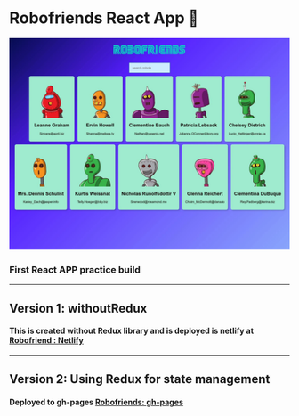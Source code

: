# Robofriends React App 🤖

![Robofriends site preview](/statics/robofriends.jpg)

### First React APP practice build

---

## Version 1: withoutRedux

#### This is created without Redux library and is deployed is netlify at [Robofriend : Netlify](https://ztm-robofriends.netlify.app/)

---

## Version 2: Using Redux for state management

#### Deployed to gh-pages [Robofriends: gh-pages](https://skghdhere.github.io/robofriends/)
